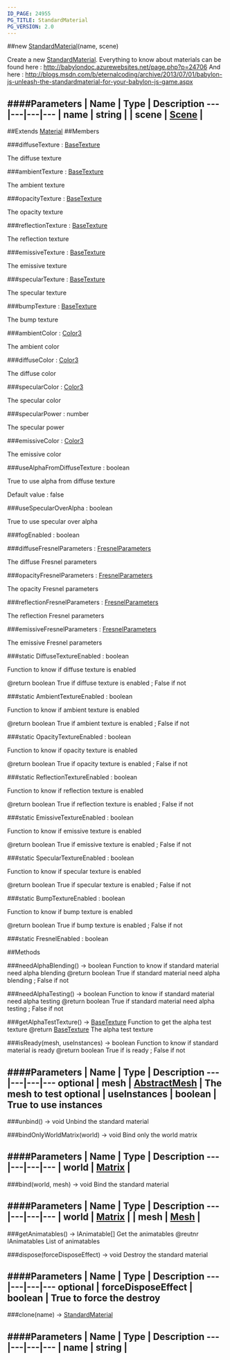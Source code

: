 ```yaml
---
ID_PAGE: 24955
PG_TITLE: StandardMaterial
PG_VERSION: 2.0
---
```

##new [StandardMaterial](/classes/StandardMaterial)(name, scene)



Create a new [StandardMaterial](/classes/StandardMaterial).
Everything to know about materials can be found here : http://babylondoc.azurewebsites.net/page.php?p=24706
And here : http://blogs.msdn.com/b/eternalcoding/archive/2013/07/01/babylon-js-unleash-the-standardmaterial-for-your-babylon-js-game.aspx




####Parameters
 | Name | Type | Description
---|---|---|---
 | name | string | 
 | scene | [Scene](/classes/Scene) | 
---

##Extends [Material](/classes/Material)
##Members

###diffuseTexture : [BaseTexture](/classes/BaseTexture)




The diffuse texture



###ambientTexture : [BaseTexture](/classes/BaseTexture)




The ambient texture



###opacityTexture : [BaseTexture](/classes/BaseTexture)




The opacity texture



###reflectionTexture : [BaseTexture](/classes/BaseTexture)




The reflection texture



###emissiveTexture : [BaseTexture](/classes/BaseTexture)




The emissive texture



###specularTexture : [BaseTexture](/classes/BaseTexture)




The specular texture



###bumpTexture : [BaseTexture](/classes/BaseTexture)




The bump texture



###ambientColor : [Color3](/classes/Color3)




The ambient color



###diffuseColor : [Color3](/classes/Color3)




The diffuse color



###specularColor : [Color3](/classes/Color3)




The specular color



###specularPower : number




The specular power



###emissiveColor : [Color3](/classes/Color3)




The emissive color



###useAlphaFromDiffuseTexture : boolean




True to use alpha from diffuse texture

Default value : false



###useSpecularOverAlpha : boolean




True to use specular over alpha



###fogEnabled : boolean




###diffuseFresnelParameters : [FresnelParameters](/classes/FresnelParameters)




The diffuse Fresnel parameters



###opacityFresnelParameters : [FresnelParameters](/classes/FresnelParameters)




The opacity Fresnel parameters



###reflectionFresnelParameters : [FresnelParameters](/classes/FresnelParameters)




The reflection Fresnel parameters



###emissiveFresnelParameters : [FresnelParameters](/classes/FresnelParameters)




The emissive Fresnel parameters



###static DiffuseTextureEnabled : boolean




Function to know if diffuse texture is enabled

@return boolean True if diffuse texture is enabled ; False if not



###static AmbientTextureEnabled : boolean




Function to know if ambient texture is enabled

@return boolean True if ambient texture is enabled ; False if not



###static OpacityTextureEnabled : boolean




Function to know if opacity texture is enabled

@return boolean True if opacity texture is enabled ; False if not



###static ReflectionTextureEnabled : boolean




Function to know if reflection texture is enabled

@return boolean True if reflection texture is enabled ; False if not



###static EmissiveTextureEnabled : boolean




Function to know if emissive texture is enabled

@return boolean True if emissive texture is enabled ; False if not



###static SpecularTextureEnabled : boolean




Function to know if specular texture is enabled

@return boolean True if specular texture is enabled ; False if not



###static BumpTextureEnabled : boolean




Function to know if bump texture is enabled

@return boolean True if bump texture is enabled ; False if not






###static FresnelEnabled : boolean









##Methods

###needAlphaBlending() &rarr; boolean
Function to know if standard material need alpha blending
@return boolean True if standard material need alpha blending ; False if not






###needAlphaTesting() &rarr; boolean
Function to know if standard material need alpha testing
@return boolean True if standard material need alpha testing ; False if not






###getAlphaTestTexture() &rarr; [BaseTexture](/classes/BaseTexture)
Function to get the alpha test texture
@return [BaseTexture](/classes/BaseTexture) The alpha test texture






###isReady(mesh, useInstances) &rarr; boolean
Function to know if standard material is ready
@return boolean True if is ready ; False if not





####Parameters
 | Name | Type | Description
---|---|---|---
optional | mesh | [AbstractMesh](/classes/AbstractMesh) | The mesh to test
optional | useInstances | boolean | True to use instances
---

###unbind() &rarr; void
Unbind the standard material






###bindOnlyWorldMatrix(world) &rarr; void
Bind only the world matrix





####Parameters
 | Name | Type | Description
---|---|---|---
 | world | [Matrix](/classes/Matrix) | 
---

###bind(world, mesh) &rarr; void
Bind the standard material





####Parameters
 | Name | Type | Description
---|---|---|---
 | world | [Matrix](/classes/Matrix) | 
 | mesh | [Mesh](/classes/Mesh) | 
---

###getAnimatables() &rarr; IAnimatable[]
Get the animatables
@reutnr IAnimatables List of animatables






###dispose(forceDisposeEffect) &rarr; void
Destroy the standard material





####Parameters
 | Name | Type | Description
---|---|---|---
optional | forceDisposeEffect | boolean | True to force the destroy
---

###clone(name) &rarr; [StandardMaterial](/classes/StandardMaterial)

####Parameters
 | Name | Type | Description
---|---|---|---
 | name | string | 
---
